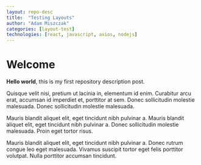 ```yaml
---
layout: repo-desc
title:  "Testing Layouts"
author: "Adam Miszczak"
categories: [layout-test]
technologies: [react, javascript, axios, nodejs]
---
```


# Welcome

**Hello world**, this is my first repository description post.

Quisque velit nisi, pretium ut lacinia in, elementum id enim. Curabitur arcu erat, accumsan id imperdiet et, porttitor at sem. Donec sollicitudin molestie malesuada. Donec sollicitudin molestie malesuada.

Mauris blandit aliquet elit, eget tincidunt nibh pulvinar a. Mauris blandit aliquet elit, eget tincidunt nibh pulvinar a. Donec sollicitudin molestie malesuada. Proin eget tortor risus.

Mauris blandit aliquet elit, eget tincidunt nibh pulvinar a. Donec rutrum congue leo eget malesuada. Vivamus suscipit tortor eget felis porttitor volutpat. Nulla porttitor accumsan tincidunt.

